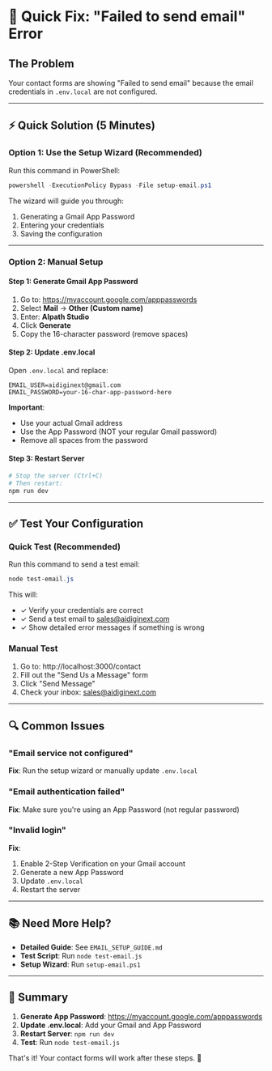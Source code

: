 # 🚨 Quick Fix: "Failed to send email" Error

## The Problem
Your contact forms are showing "Failed to send email" because the email credentials in `.env.local` are not configured.

---

## ⚡ Quick Solution (5 Minutes)

### Option 1: Use the Setup Wizard (Recommended)

Run this command in PowerShell:

```powershell
powershell -ExecutionPolicy Bypass -File setup-email.ps1
```

The wizard will guide you through:
1. Generating a Gmail App Password
2. Entering your credentials
3. Saving the configuration

---

### Option 2: Manual Setup

#### Step 1: Generate Gmail App Password

1. Go to: https://myaccount.google.com/apppasswords
2. Select **Mail** → **Other (Custom name)**
3. Enter: **AIpath Studio**
4. Click **Generate**
5. Copy the 16-character password (remove spaces)

#### Step 2: Update .env.local

Open `.env.local` and replace:

```env
EMAIL_USER=aidiginext@gmail.com
EMAIL_PASSWORD=your-16-char-app-password-here
```

**Important**: 
- Use your actual Gmail address
- Use the App Password (NOT your regular Gmail password)
- Remove all spaces from the password

#### Step 3: Restart Server

```powershell
# Stop the server (Ctrl+C)
# Then restart:
npm run dev
```

---

## ✅ Test Your Configuration

### Quick Test (Recommended)

Run this command to send a test email:

```powershell
node test-email.js
```

This will:
- ✓ Verify your credentials are correct
- ✓ Send a test email to sales@aidiginext.com
- ✓ Show detailed error messages if something is wrong

### Manual Test

1. Go to: http://localhost:3000/contact
2. Fill out the "Send Us a Message" form
3. Click "Send Message"
4. Check your inbox: sales@aidiginext.com

---

## 🔍 Common Issues

### "Email service not configured"
**Fix**: Run the setup wizard or manually update `.env.local`

### "Email authentication failed"
**Fix**: Make sure you're using an App Password (not regular password)

### "Invalid login"
**Fix**: 
1. Enable 2-Step Verification on your Gmail account
2. Generate a new App Password
3. Update `.env.local`
4. Restart the server

---

## 📚 Need More Help?

- **Detailed Guide**: See `EMAIL_SETUP_GUIDE.md`
- **Test Script**: Run `node test-email.js`
- **Setup Wizard**: Run `setup-email.ps1`

---

## 🎯 Summary

1. **Generate App Password**: https://myaccount.google.com/apppasswords
2. **Update .env.local**: Add your Gmail and App Password
3. **Restart Server**: `npm run dev`
4. **Test**: Run `node test-email.js`

That's it! Your contact forms will work after these steps. 🎉